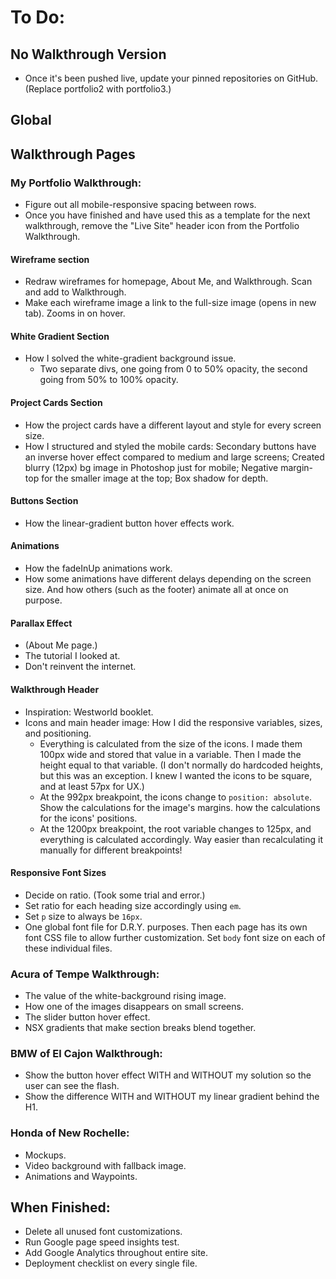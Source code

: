 # To Do:

## No Walkthrough Version

- Once it's been pushed live, update your pinned repositories on GitHub. (Replace portfolio2 with portfolio3.)

## Global

## Walkthrough Pages

### My Portfolio Walkthrough:

- Figure out all mobile-responsive spacing between rows.
- Once you have finished and have used this as a template for the next walkthrough, remove the "Live Site" header icon from the Portfolio Walkthrough.

#### Wireframe section
- Redraw wireframes for homepage, About Me, and Walkthrough. Scan and add to Walkthrough.
- Make each wireframe image a link to the full-size image (opens in new tab). Zooms in on hover.

#### White Gradient Section
- How I solved the white-gradient background issue.
  - Two separate divs, one going from 0 to 50% opacity, the second going from 50% to 100% opacity.

#### Project Cards Section
- How the project cards have a different layout and style for every screen size.
- How I structured and styled the mobile cards: Secondary buttons have an inverse hover effect compared to medium and large screens; Created blurry (12px) bg image in Photoshop just for mobile; Negative margin-top for the smaller image at the top; Box shadow for depth.

#### Buttons Section
- How the linear-gradient button hover effects work.

#### Animations
- How the fadeInUp animations work.
- How some animations have different delays depending on the screen size. And how others (such as the footer) animate all at once on purpose.

#### Parallax Effect
- (About Me page.)
- The tutorial I looked at.
- Don't reinvent the internet.

#### Walkthrough Header
- Inspiration: Westworld booklet.
- Icons and main header image: How I did the responsive variables, sizes, and positioning.
  - Everything is calculated from the size of the icons. I made them 100px wide and stored that value in a variable. Then I made the height equal to that variable. (I don't normally do hardcoded heights, but this was an exception. I knew I wanted the icons to be square, and at least 57px for UX.)
  - At the 992px breakpoint, the icons change to `position: absolute`. Show the calculations for the image's margins. how the calculations for the icons' positions.
  - At the 1200px breakpoint, the root variable changes to 125px, and everything is calculated accordingly. Way easier than recalculating it manually for different breakpoints!

#### Responsive Font Sizes
- Decide on ratio. (Took some trial and error.)
- Set ratio for each heading size accordingly using `em`.
- Set `p` size to always be `16px`.
- One global font file for D.R.Y. purposes. Then each page has its own font CSS file to allow further customization. Set `body` font size on each of these individual files.


### Acura of Tempe Walkthrough:

- The value of the white-background rising image.
- How one of the images disappears on small screens.
- The slider button hover effect.
- NSX gradients that make section breaks blend together.


### BMW of El Cajon Walkthrough:

- Show the button hover effect WITH and WITHOUT my solution so the user can see the flash.
- Show the difference WITH and WITHOUT my linear gradient behind the H1.

### Honda of New Rochelle:

- Mockups.
- Video background with fallback image.
- Animations and Waypoints.


## When Finished:

- Delete all unused font customizations.
- Run Google page speed insights test.
- Add Google Analytics throughout entire site.
- Deployment checklist on every single file.